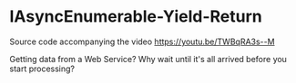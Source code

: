 # IAsyncEnumerable-Yield-Return
Source code accompanying the video https://youtu.be/TWBqRA3s--M

Getting data from a Web Service? Why wait until it's all arrived before you start processing?
